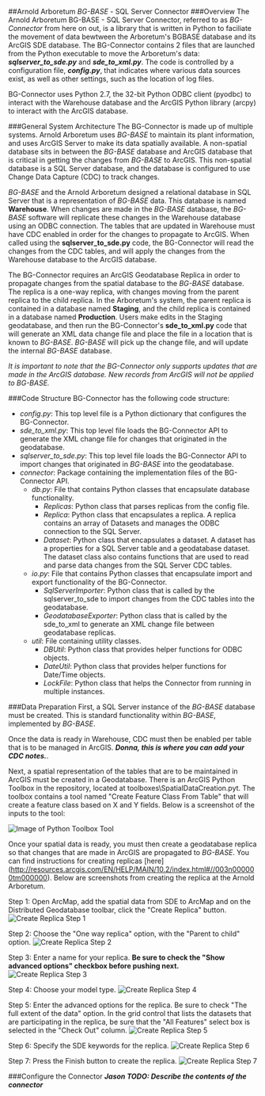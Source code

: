 ##Arnold Arboretum *BG-BASE* - SQL Server Connector
###Overview
The Arnold Arboretum BG-BASE - SQL Server Connector, referred to as *BG-Connector* from here on out, is a library that is written in Python to faciliate the movement of data
bewtween the Arboretum's BGBASE database and its ArcGIS SDE database. The BG-Connector contains 2 files that are launched from the Python executable
to move the Arboretum's data: **_sqlserver_to_sde.py_** and **_sde_to_xml.py_**. The code is controlled by a configuration file, **_config.py_**, that indicates
where various data sources exist, as well as other settings, such as the location of log files.

BG-Connector uses Python 2.7, the 32-bit Python ODBC client (pyodbc) to interact with the Warehouse database and the ArcGIS Python library (arcpy) to interact with the ArcGIS database.

###General System Architecture
The BG-Connector is made up of multiple systems. Arnold Arboretum uses *BG-BASE* to maintain its plant information, and uses ArcGIS Server to make its data spatially available.
A non-spatial database sits in between the *BG-BASE* database and ArcGIS database that is critical in getting the changes from *BG-BASE* to ArcGIS. This non-spatial database
is a SQL Server database, and the database is configured to use Change Data Capture (CDC) to track changes.

*BG-BASE* and the Arnold Arboretum designed a relational database in SQL Server that is a representation of *BG-BASE* data. This database is named **Warehouse**.
When changes are made in the *BG-BASE* database, the *BG-BASE* software will replicate these changes in the Warehouse database using an ODBC connection. The tables
that are updated in Warehouse must have CDC enabled in order for the changes to propagate to ArcGIS. When called using the **sqlserver_to_sde.py** code,
the BG-Connector will read the changes from the CDC tables, and will apply the changes from the Warehouse database to the ArcGIS database.

The BG-Connector requires an ArcGIS Geodatabase Replica in order to propagate changes from the spatial database to the *BG-BASE* database. The replica is a one-way
replica, with changes moving from the parent replica to the child replica. In the Arboretum's system, the parent replica is contained in a database named **Staging**,
and the child replica is contained in a database named **Production**. Users make edits in the Staging geodatabase, and then run the BG-Connector's **sde_to_xml.py**
code that will generate an XML data change file and place the file in a location that is known to *BG-BASE*. *BG-BASE* will pick up the change file, and will update
the internal *BG-BASE* database.

*It is important to note that the BG-Connector only supports updates that are made in the ArcGIS database. New records from ArcGIS will not be applied to BG-BASE.*

###Code Structure
BG-Connector has the following code structure:

* *config.py*: This top level file is a Python dictionary that configures the BG-Connector.
* *sde_to_xml.py*: This top level file loads the BG-Connector API to generate the XML change file for changes that originated in the geodatabase.
* *sqlserver_to_sde.py*: This top level file loads the BG-Connector API to import changes that originated in *BG-BASE* into the geodatabase.
* *connector*: Package containing the implementation files of the BG-Connector API.
	* *db.py*: File that contains Python classes that encapsulate database functionality.
		* *Replicas*: Python class that parses replicas from the config file.
		* *Replica*: Python class that encapsulates a replica. A replica contains an array of Datasets and manages the ODBC connection to the SQL Server.
		* *Dataset*: Python class that encapsulates a dataset. A dataset has a properties for a SQL Server table and a geodatabase dataset. The dataset class also contains functions that are used to read and parse data changes from the SQL Server CDC tables.
	* *io.py*: File that contains Python classes that encapsulate import and export functionality of the BG-Connector.
		* *SqlServerImporter*: Python class that is called by the sqlserver_to_sde to import changes from the CDC tables into the geodatabase.
		* *GeodatabaseExporter*: Python class that is called by the sde_to_xml to generate an XML change file between geodatabase replicas.
	* *util*: File containing utility classes.
		* *DBUtil*: Python class that provides helper functions for ODBC objects.
		* *DateUtil*: Python class that provides helper functions for Date/Time objects.
		* *LockFile*: Python class that helps the Connector from running in multiple instances.

###Data Preparation
First, a SQL Server instance of the *BG-BASE* database must be created. This is standard functionality within *BG-BASE*, implemented by *BG-BASE*.

Once the data is ready in Warehouse, CDC must then be enabled per table that is to be managed in ArcGIS. **_Donna, this is where you can add your CDC notes._**.

Next, a spatial representation of the tables that are to be maintained in ArcGIS must be created in a Geodatabase. There is an ArcGIS Python Toolbox in the repository,
located at toolboxes\SpatialDataCreation.pyt. The toolbox contains a tool named "Create Feature Class From Table" that will create a feature class based on X and Y fields.
Below is a screenshot of the inputs to the tool:

![Image of Python Toolbox Tool](doc/CreateFeatureClassFromTable.png)

Once your spatial data is ready, you must then create a geodatabase replica so that changes that are made in ArcGIS are propagated to *BG-BASE*. You can find instructions for creating
replicas [here] (http://resources.arcgis.com/EN/HELP/MAIN/10.2/index.html#//003n000000tm000000). Below are screenshots from creating the replica at the Arnold Arboretum.

Step 1: Open ArcMap, add the spatial data from SDE to ArcMap and on the Distributed Geodatabase toolbar, click the "Create Replica" button.
![Create Replica Step 1](doc/CreateReplicaStep1.png)

Step 2: Choose the "One way replica" option, with the "Parent to child" option.
![Create Replica Step 2](doc/CreateReplicaStep2.png)

Step 3: Enter a name for your replica. **Be sure to check the "Show advanced options" checkbox before pushing next.**
![Create Replica Step 3](doc/CreateReplicaStep3.png)

Step 4: Choose your model type.
![Create Replica Step 4](doc/CreateReplicaStep4.png)

Step 5: Enter the advanced options for the replica. Be sure to check "The full extent of the data" option. In the grid control that lists the datasets that are
participating in the replica, be sure that the "All Features" select box is selected in the "Check Out" column.
![Create Replica Step 5](doc/CreateReplicaStep5.png)

Step 6: Specify the SDE keywords for the replica.
![Create Replica Step 6](doc/CreateReplicaStep6.png)

Step 7: Press the Finish button to create the replica.
![Create Replica Step 7](doc/CreateReplicaStep7.png)

###Configure the Connector
**_Jason TODO: Describe the contents of the connector_**
